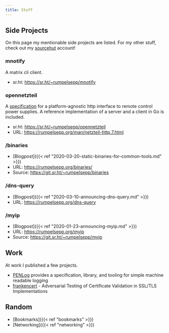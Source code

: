 ```yaml
---
title: Stuff
---
```


## Side Projects

On this page my mentionable side projects are listed.
For my other stuff, check out my [sourcehut](https://git.sr.ht/~rumpelsepp) account!

### mnotify

A matrix cli client.

* sr.ht: https://sr.ht/~rumpelsepp/mnotify

### opennetzteil

A [specification](https://rumpelsepp.org/man/netzteil-http.7.html) for a platform-agnostic http interface to remote control power supplies.
A reference implementation of a server and a client in Go is included.

* sr.ht: https://sr.ht/~rumpelsepp/opennetzteil
* URL: https://rumpelsepp.org/man/netzteil-http.7.html

### /binaries

* [Blogpost]({{< ref "2020-03-20-static-binaries-for-common-tools.md" >}})
* URL: https://rumpelsepp.org/binaries/
* Source: https://git.sr.ht/~rumpelsepp/binaries

### /dns-query

* [Blogpost]({{< ref "2020-03-10-announcing-dns-query.md" >}})
* URL: https://rumpelsepp.org/dns-query

### /myip

* [Blogpost]({{< ref "2020-01-23-announcing-myip.md" >}})
* URL: https://rumpelsepp.org/myip
* Source: https://git.sr.ht/~rumpelsepp/myip

## Work

At work I published a few projects.

* [PENLog](https://github.com/Fraunhofer-AISEC/penlog) provides a specification, library, and tooling for simple machine readable logging
* [frankencert](https://github.com/Fraunhofer-AISEC/frankencert) - Adversarial Testing of Certificate Validation in SSL/TLS Implementations

## Random

* [Bookmarks]({{< ref "bookmarks" >}})
* [Networking]({{< ref "networking" >}})
